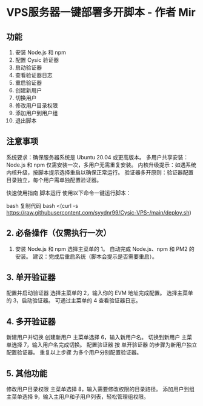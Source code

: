 # VPS服务器一键部署多开脚本 - 作者 Mir

## 功能
1. 安装 Node.js 和 npm
2. 配置 Cysic 验证器
3. 启动验证器
4. 查看验证器日志
5. 重启验证器
6. 创建新用户
7. 切换用户
8. 修改用户目录权限
9. 添加用户到用户组
10. 退出脚本

## 注意事项
系统要求：确保服务器系统是 Ubuntu 20.04 或更高版本。
多用户共享安装：Node.js 和 npm 仅需安装一次，多用户无需重复安装。
内核升级提示：如遇系统内核升级，按脚本提示选择重启以确保正常运行。
验证器多开原则：验证器配置目录独立，每个用户需单独配置验证器。

快速使用指南
脚本运行
使用以下命令一键运行脚本：

bash
复制代码
bash <(curl -s https://raw.githubusercontent.com/syydnr99/Cysic-VPS-/main/deploy.sh)

## 2. 必备操作（仅需执行一次）
1. 安装 Node.js 和 npm
选择主菜单的 1。
自动完成 Node.js、npm 和 PM2 的安装。
建议：完成后重启系统（脚本会提示是否需要重启）。

## 3. 单开验证器
配置并启动验证器
选择主菜单的 2，输入你的 EVM 地址完成配置。
选择主菜单的 3，启动验证器。
可通过主菜单的 4 查看验证器日志。

## 4. 多开验证器
新建用户并切换
创建新用户
主菜单选择 6，输入新用户名。
切换到新用户
主菜单选择 7，输入用户名完成切换。
配置验证器
按 单开验证器 的步骤为新用户独立配置验证器。
重复以上步骤 为多个用户分别配置验证器。

## 5. 其他功能
修改用户目录权限
主菜单选择 8，输入需要修改权限的目录路径。
添加用户到组
主菜单选择 9，输入主用户和子用户列表，轻松管理组权限。


